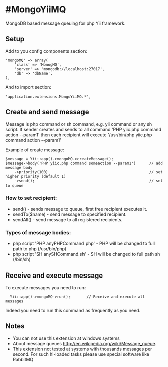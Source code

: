 #MongoYiiMQ
==========

MongoDB based message queuing for php Yii framework.


## Setup

Add to you config components section:

	'mongoMQ' => array(
		'class' => 'MonogMQ',
		'server' => 'mongodb://localhost:27017',
		'db' => 'dbName',
	),

And to import section:

	'application.extensions.MongoYiiMQ.*',

## Create and send message

Message is php command or sh command, e.g. yii command or any sh script. If sender creates and sends to all command 'PHP yiic.php command action --param1'
then each recipient will execute '/usr/bin/php yiic.php command action --param1'

Example of create message:

    $message = Yii::app()->mongoMQ->createMessage();
    $message->body('PHP yiic.php command someaction --param1')      // add message body
        ->priority(100)                                             // set higher priority (default 1)
        ->send();                                                   // set to queue

### How to set recipient:

- send() - sends message to queue, first free recipient executes it.
- sendTo($name) - send message to specified recipient.
- sendAll() - send message to all registered recipients.

### Types of message bodies:

- php script 'PHP anyPHPCommand.php' - PHP will be changed to full path to php (/usr/bin/php)
- php script 'SH anySHCommand.sh' - SH will be changed to full path sh (/bin/sh)


## Receive and execute message

To execute messages you need to run:

      Yii::app()->mongoMQ->run();       // Receive and execute all messages

Indeed you need to run this command as frequently as you need.


## Notes
- You can not use this extension at windows systems
- About message queues http://en.wikipedia.org/wiki/Message_queue.
- This extension not tested at systems with thousands messages per second. For such hi-loaded tasks please use special software like RabbitMQ


